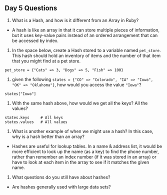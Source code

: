 ## Day 5 Questions

1. What is a Hash, and how is it different from an Array in Ruby?
  * A hash is like an array in that it can store multiple pieces of information, but it uses key-value pairs instead of an ordered arrangement that can be accessed by index.

1. In the space below, create a Hash stored to a variable named `pet_store`.  This hash should hold an inventory of items and the number of that item that you might find at a pet store.
```
pet_store = {"Cats" => 3, "Dogs" => 5, "Fish" => 100}
```

1. given the following `states = {"CO" => "Colorado", "IA" => "Iowa", "OK" => "Oklahoma"}`, how would you access the value `"Iowa"`?
```
states["Iowa"]
```

1. With the same hash above, how would we get all the keys?  All the values?
```
states.keys     # All keys
states.values   # All values
```

1. What is another example of when we might use a hash?  In this case, why is a hash better than an array?
* Hashes are useful for lookup tables. In a name & address list, it would be more efficient to look up the name (as a key) to find the phone number, rather than remember an index number (if it was stored in an array) or have to look at each item in the array to see if it matches the given name.

1. What questions do you still have about hashes?
* Are hashes generally used with large data sets?
